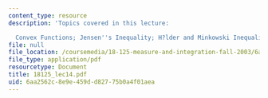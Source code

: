 ```yaml
---
content_type: resource
description: 'Topics covered in this lecture:

  Convex Functions; Jensen''s Inequality; H?lder and Minkowski Inequalities.'
file: null
file_location: /coursemedia/18-125-measure-and-integration-fall-2003/6aa2562c8e9e459dd82775b0a4f01aea_18125_lec14.pdf
file_type: application/pdf
resourcetype: Document
title: 18125_lec14.pdf
uid: 6aa2562c-8e9e-459d-d827-75b0a4f01aea
---
```

